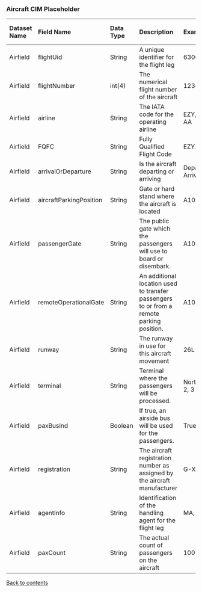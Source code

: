 ### Aircraft CIM Placeholder

| Dataset Name  | Field Name  | Data Type | Description | Examples | Splunk Eval (If applicable) |
|:--------------|:------------|:----------|:------------|:---------|:----------------------------|
| Airfield      | flightUid   | String    |A unique identifier for the flight leg | 6300189 ||
|Airfield|flightNumber|int(4)|The numerical flight number of the aircraft|1234||
|Airfield|airline|String|The IATA code for the operating airline|EZY, DY, AA||
|Airfield|FQFC|String|Fully Qualified Flight Code|EZY1234|airline. “” .flightNumber|
|Airfield|arrivalOrDeparture|String|Is the aircraft departing or arriving|Departure, Arrival||
|Airfield|aircraftParkingPosition|String|Gate or hard stand where the aircraft is located|A10||
|Airfield|passengerGate|String|The public gate which the passengers will use to board or disembark.|A10||
|Airfield|remoteOperationalGate|String|An additional location used to transfer passengers to or from a remote parking position.|A10||
|Airfield|runway|String|The runway in use for this aircraft movement|26L||
|Airfield|terminal|String|Terminal where the passengers will be processed.|North, 1, 2, 3||
|Airfield|paxBusInd|Boolean|If true, an airside bus will be used for the passengers.|True, false||
|Airfield|registration|String|The aircraft registration number as assigned by the aircraft manufacturer|G-XWBD||
|Airfield|agentInfo|String|Identification of the handling agent for the flight leg|MA, ALS||
|Airfield|paxCount|String|The actual count of passengers on the aircraft|100||



[Back to contents](./contents.md)
